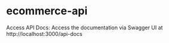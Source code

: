 # ecommerce-api

Access API Docs: Access the documentation via Swagger UI at http://localhost:3000/api-docs